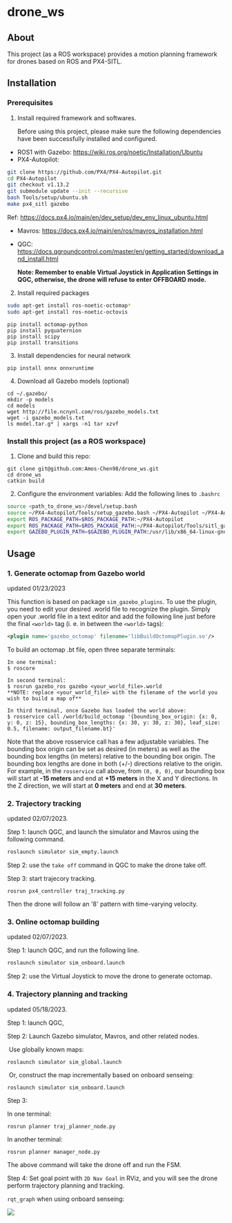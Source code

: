 # drone_ws
## About

This project (as a ROS workspace) provides a motion planning framework for drones based on ROS and PX4-SITL.

## Installation

### Prerequisites

1. Install required framework and softwares.

   Before using this project, please make sure the following dependencies have been successfully installed and configured.

* ROS1 with Gazebo: https://wiki.ros.org/noetic/Installation/Ubuntu
* PX4-Autopilot:

```bash
git clone https://github.com/PX4/PX4-Autopilot.git
cd PX4-Autopilot
git checkout v1.13.2
git submodule update --init --recursive
bash Tools/setup/ubuntu.sh
make px4_sitl gazebo
```

Ref:  https://docs.px4.io/main/en/dev_setup/dev_env_linux_ubuntu.html

* Mavros: https://docs.px4.io/main/en/ros/mavros_installation.html

* QGC: https://docs.qgroundcontrol.com/master/en/getting_started/download_and_install.html

  **Note: Remember to enable Virtual Joystick in Application Settings in QGC, otherwise, the drone will refuse to enter OFFBOARD mode.**

2. Install required packages

```bash
sudo apt-get install ros-noetic-octomap*
sudo apt-get install ros-noetic-octovis
```

```
pip install octomap-python
pip install pyquaternion
pip install scipy
pip install transitions
```

3. Install dependencies for neural network

```
pip install onnx onnxruntime
```

4. Download all Gazebo models (optional)

```
cd ~/.gazebo/
mkdir -p models
cd models
wget http://file.ncnynl.com/ros/gazebo_models.txt
wget -i gazebo_models.txt
ls model.tar.g* | xargs -n1 tar xzvf
```

### Install this project (as a ROS workspace)

1. Clone and build this repo:

```
git clone git@github.com:Amos-Chen98/drone_ws.git
cd drone_ws
catkin build
```

2. Configure the environment variables: Add the following lines to `.bashrc`

```bash
source <path_to_drone_ws>/devel/setup.bash
source ~/PX4-Autopilot/Tools/setup_gazebo.bash ~/PX4-Autopilot ~/PX4-Autopilot/build/px4_sitl_default
export ROS_PACKAGE_PATH=$ROS_PACKAGE_PATH:~/PX4-Autopilot
export ROS_PACKAGE_PATH=$ROS_PACKAGE_PATH:~/PX4-Autopilot/Tools/sitl_gazebo
export GAZEBO_PLUGIN_PATH=$GAZEBO_PLUGIN_PATH:/usr/lib/x86_64-linux-gnu/gazebo-11/plugins
```

## Usage

### 1. Generate octomap from Gazebo world

updated 01/23/2023

This function is based on package `sim_gazebo_plugins`. To use the plugin, you need to edit your desired .world file to recognize the plugin. Simply open your .world file in a text editor and add the following line just before the final `<world>` tag (i. e. in between the `<world>` tags):

```xml
<plugin name='gazebo_octomap' filename='libBuildOctomapPlugin.so'/>
```

To build an octomap .bt file, open three separate terminals:

```
In one terminal:
$ roscore

In second terminal:
$ rosrun gazebo_ros gazebo <your_world_file>.world
**NOTE: replace <your_world_file> with the filename of the world you wish to build a map of**

In third terminal, once Gazebo has loaded the world above:
$ rosservice call /world/build_octomap '{bounding_box_origin: {x: 0, y: 0, z: 15}, bounding_box_lengths: {x: 30, y: 30, z: 30}, leaf_size: 0.5, filename: output_filename.bt}'
```

Note that the above rosservice call has a few adjustable variables. The bounding box origin can be set as desired (in meters) as well as the bounding box lengths (in meters) relative to the bounding box origin. The bounding box lengths are done in both (+/-) directions relative to the origin. For example, in the `rosservice` call above, from `(0, 0, 0)`, our bounding box will start at **-15 meters** and end at **+15 meters** in the X and Y directions. In the Z direction, we will start at **0 meters** and end at **30 meters**.

### 2. Trajectory tracking

updated 02/07/2023.

Step 1: launch QGC, and launch the simulator and Mavros using the following command.

```bash
roslaunch simulator sim_empty.launch 
```

Step 2: use the `take off` command in QGC to make the drone take off.

Step 3: start trajecory tracking.

```
rosrun px4_controller traj_tracking.py
```

Then the drone will follow an '8' pattern with time-varying velocity.

### 3. Online octomap building

updated 02/07/2023.

Step 1: launch QGC, and run the following line.

```bash
roslaunch simulator sim_onboard.launch 
```

Step 2: use the Virtual Joystick to move the drone to generate octomap.

### 4. Trajectory planning and tracking

updated 05/18/2023.

Step 1: launch QGC, 

Step 2: Launch Gazebo simulator, Mavros, and other related nodes.

​	Use globally known maps:

```bash
roslaunch simulator sim_global.launch 
```

​	Or, construct the map incrementally based on onboard senseing:

```
roslaunch simulator sim_onboard.launch 
```

Step 3: 

In one terminal:

```
rosrun planner traj_planner_node.py 
```

In another terminal: 

```
rosrun planner manager_node.py
```

The above command will take the drone off and run the FSM.

Step 4: Set goal point with `2D Nav Goal` in RViz, and you will see the drone perform trajectory planning and tracking.



`rqt_graph` when using onboard senseing:

![](https://raw.githubusercontent.com/Amos-Chen98/Image_bed/main/2023/202304262012099.png)
